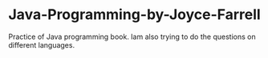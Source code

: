 # Java-Programming-by-Joyce-Farrell
Practice of Java programming book. Iam also trying to do the questions on different languages.

